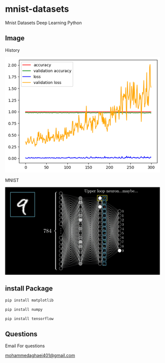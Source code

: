 # mnist-datasets
 Mnist Datasets  Deep Learning Python

## Image
History


![alt text](image/accuracy.png)


MNIST


![alt text](image/MNIST.png)
## install Package
```
pip install matplotlib
```
```
pip install numpy
```
```
pip install tensorflow
```
## Questions
Email For questions 

mohammedaghaei401@gmail.com